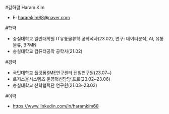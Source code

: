 #김하람 Haram Kim
- E: haramkim68@naver.com

#학력
- 숭실대학교 일반대학원 IT유통물류학 공학석사(23.02), 연구: 데이터분석, AI, 유통물류, BPMN
- 숭실대학교 컴퓨터공학 공학사(21.02)

#경력
- 국민대학교 플랫폼SME연구센터 전임연구원(23.07~)
- 로지스올시스템즈 운영혁신담당 프로(23.02~23.06)
- 숭실대학교 산학협력단 연구원(21.03~23.02)

#이력
- https://www.linkedin.com/in/haramkim68
